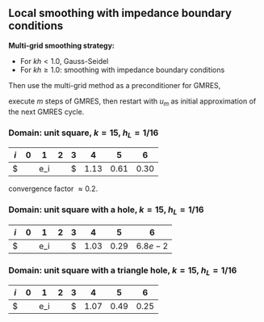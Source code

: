 ## Local smoothing with impedance boundary conditions

**Multi-grid smoothing strategy:**

- For $kh<1.0$, Gauss-Seidel 
- For $kh\ge1.0$: smoothing with impedance boundary conditions

Then use the multi-grid method as a preconditioner  for GMRES,

execute $m$ steps of GMRES, then restart with $u_m$ as initial approximation of the next GMRES cycle.



### Domain: unit square, $k = 15$, $h_L=1/16$

| $i$       | 0    | 1    | 2    | 3    | 4        | 5        | 6        |
| --------- | ---- | ---- | ---- | ---- | -------- | -------- | -------- |
| $||e_i||$ | 1.13 | 0.61 | 0.30 | 0.12 | $4.0e-2$ | $1.4e-2$ | $6.3e-3$ |

  convergence factor $\approx 0.2$.



### Domain: unit square with a hole, $k = 15$, $h_L=1/16$

| $i$       | 0    | 1    | 2        | 3        | 4        | 5        | 6        |
| --------- | ---- | ---- | -------- | -------- | -------- | -------- | -------- |
| $||e_i||$ | 1.03 | 0.29 | $6.8e-2$ | $1.9e-2$ | $3.7e-3$ | $8.7e-4$ | $1.6e-4$ |



### Domain: unit square with a triangle hole, $k = 15$, $h_L=1/16$

| $i$       | 0    | 1    | 2    | 3    | 4        | 5        | 6        |
| --------- | ---- | ---- | ---- | ---- | -------- | -------- | -------- |
| $||e_i||$ | 1.07 | 0.49 | 0.25 | 0.11 | $4.6e-2$ | $2.0e-2$ | $8.7e-3$ |